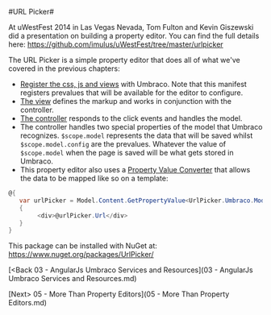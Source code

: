 #URL Picker#

At uWestFest 2014 in Las Vegas Nevada, Tom Fulton and Kevin Giszewski did a presentation on building a property editor.  You can find the full details here:  https://github.com/imulus/uWestFest/tree/master/urlpicker

The URL Picker is a simple property editor that does all of what we've covered in the previous chapters:

* [Register the css, js and views](https://github.com/imulus/uWestFest/blob/master/urlpicker/config/package.manifest) with Umbraco.  Note that this manifest registers prevalues that will be available for the editor to configure.
* [The view](https://github.com/imulus/uWestFest/blob/master/urlpicker/app/views/url.picker.html) defines the markup and works in conjunction with the controller.
* [The controller](https://github.com/imulus/uWestFest/blob/master/urlpicker/app/scripts/controllers/url.picker.controller.js) responds to the click events and handles the model.
* The controller handles two special properties of the model that Umbraco recognizes.  `$scope.model` represents the data that will be saved whilst `$scope.model.config` are the prevalues.  Whatever the value of `$scope.model` when the page is saved will be what gets stored in Umbraco.
* This property editor also uses a [Property Value Converter](https://github.com/imulus/uWestFest/blob/master/urlpicker/src/UrlPicker.Umbraco/PropertyConverters/UrlPickerValueConverter.cs) that allows the data to be mapped like so on a template:

```c#
@{
   var urlPicker = Model.Content.GetPropertyValue<UrlPicker.Umbraco.Models.UrlPicker>("myUrlPickerProperty")
   {
        <div>@urlPicker.Url</div>
   }  
}
```

This package can be installed with NuGet at: https://www.nuget.org/packages/UrlPicker/

[<Back 03 - AngularJs Umbraco Services and Resources](03 - AngularJs Umbraco Services and Resources.md)

[Next> 05 - More Than Property Editors](05 - More Than Property Editors.md)